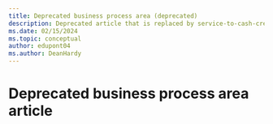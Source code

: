 ```yaml
---
title: Deprecated business process area (deprecated)
description: Deprecated article that is replaced by service-to-cash-create-process-service-work - go read that instead.
ms.date: 02/15/2024
ms.topic: conceptual
author: edupont04
ms.author: DeanHardy
---
```

<!-- DEPRECATED AND REPLACED BY service-to-cash-create-process-service-work.md-->
# Deprecated business process area article
<!--
***Applies to: Dynamics 365 Business Central, Dynamics 365 Customer Service, Dynamics 365 Field Service, Dynamics 365 Supply Chain Management***

This article describes the benefits and process flow of the *Create work orders* business process area that is part of the *Service to cash* end-to-end process. This area covers the business processes that lead to the creation of work orders. It also covers the business processes that determine the content of the work order to ensure that it has the necessary information to efficiently drive the downstream scheduling and service delivery processes.

Work orders are the primary object for service management, such as in Dynamics 365 Field Service. It's important to identify and document the business processes that lead to their creation, and the population of their content, in the first stages of your implementation project. This approach helps you ensure that your unique business requirements can be met through standard capabilities or by building customizations.

The following list shows a few examples of business processes that lead to the creation of work orders:

- **Customer requests**

    In some scenarios, a customer contacts your customer service organization, and the information is transferred from a case to a work order because the issue can't be resolved remotely. In other scenarios, the customer contacts the service department, either directly or through a customer portal, to request service in a reactive manner.

- **Ongoing maintenance**

    These scenarios can arise from service agreements, or contracts, with customers to supply specific ongoing services over the course of the contract period. For these scenarios, work orders can be automatically generated on a repeating basis as they are needed to complete the preventative maintenance schedule.

- **Smart devices**

    More and more items that require servicing are connected to the internet and can supply alerts that trigger the need for service and, therefore, the creation of a work order.

- **Integrations**

    Sometimes, the service application that is being implemented isn't used exclusively throughout your organization, or it isn't considered the "system of record" for work orders. In these scenarios, you might want to create integrations with other systems that are responsible for creating work orders and updating the content between them.

- **Manual**

    In many organizations, there are numerous scenarios where an application user must manually create a work order record. For example, a user responds to a phone call from a customer, or a frontline worker at the service location identifies other services that must be supplied.

In addition to documenting work order creation scenarios and processes, it's important to identify the required work order content during the creation process. Work orders that include all the necessary information can be processed through the service lifecycle as efficiently as possible.

Although the definition of *required content* varies by organization, industry, service type, or creation method, there are some general categories that apply to many scenarios. The following list describes some examples:

- **Identifying the service customer**

    In some cases, the customer is your own organization. However, most of the time, the customer is an external entity and has unique attributes that must be considered when you deliver service to it. When you identify the service customer on the work order, those unique customer attributes can be accommodated.

- **Determining the service location**

    During field service, or service in varied locations, it's important to identify the specific location where the service is provided. Usually, you register the location by specifying a postal address that can be transformed into latitude and longitude coordinates (a geocode). The geocode can then be used to calculate the estimated travel time between service locations. It can also be used to help select the right resources for scheduling the work order.

- **Defining the estimated scope of work**

    The scope of a work order usually includes content that defines the type of service work that is expected to be performed. This information, in turn, helps determine the amount of time to allocate, the resources that are required to carry out the work, and the parts and materials that might be needed. An accurate estimate of the scope of work during work order creation significantly increases the likelihood that the work will be completed within the shortest time and with the fewest service visits. It also helps make the most efficient use of your company's resources.

- **Establishing pricing and entitlements**

    In some scenarios, it might be necessary to modify the price of the parts and labor that are used in the work order. In other scenarios, it might be necessary to ensure that the service work accounts for specific entitlements, or service level agreements (SLAs), based on the service customer, the type of work that is being performed, or the details of a service contract. Correct documentation of these items during work order creation helps ensure that the work is scheduled and completed as expected. Therefore, it also helps reduce the need for later modifications.

- **Defining scheduling parameters**

    Particularly in field service scenarios where frontline workers travel to multiple service locations per day, and time commitments are made to customers, it's important to ensure that specific scheduling parameters are well defined in the work order during the creation process. Well-defined parameters help your organization achieve maximum optimization of service operations and also meet customer expectations.

## Stakeholders

The documentation of work order creation methods and required content is foundational to the downstream processes of scheduling and service delivery. Therefore, it's important to include the necessary stakeholders when you define these processes for your implementation project. Many people across the organization should contribute to the decision-making process and design of the *Create work orders* business process area. The following list provides examples of such stakeholders: 

- **Operations stakeholders** – Example: Chief Operating Officer (COO)
- **Field service stakeholders** – Examples: Service managers, field supervisors, dispatchers, and frontline workers
- **Customer service stakeholders** – Example: Call center manager
- **Finance stakeholder** – Examples: Chief Financial Officer (CFO) and controller

## Create work orders process flow 

The following diagram illustrates the *Create work orders* business process area. [!INCLUDE [daf-business-process-flow-def](~/../shared-content/shared/guidance-includes/daf-business-process-flow-def.md)]

:::image type="content" source="media/service-to-cash-graphics-create-work-orders-flow.svg" alt-text="Flow diagram for the business process area, which is explained in the paragraphs after the image." lightbox="media/service-to-cash-graphics-create-work-orders-flow.svg":::

1. Start
2. A parallel branch from 1. Start includes the *Service to Cash* end-to-end process.

    1. *Create and manage accounts for servicing* business process area
    2. *Create and manage assets* business process area
    3. *Create and manage service resources* business process area
    4. *Establish servicing policies and procedures* business process area
    5. *Create work orders* business process area

        1. *Initiate work order creation* business process
        2. *Establish service customer* business process
        3. *Establish service location* parameters business process
        4. *Define expected scope of work* business process
        5. *Establish pricing and entitlements* business process
        6. *Define scheduling parameters* business process

3. A parallel branch from 1. Start includes the *Case to resolution* end-to-end process.

    1. *Convert to work order* business process

        1. Connects to the 2.e. *Create work orders* business process area

4. A parallel branch from 1. Start includes the *Project to profit* end-to-end business process.

    1. *Deliver project work* business process area
    2. Connects to the 2.e. *Create work orders* business process area

5. A parallel branch from 1. Start includes the *Acquire to dispose* end-to-end business process.

    1. *Acquire assets* business process area
    2. Connects to the 2.e.iv. *Define expected scope of work* business process

6. End

## Create work orders benefits

There are many benefits from the *Create work order* process area. The following sections describe key benefits of the *Create work order* process in Dynamics 365 solutions.

### Centralized work information

A work order includes all the key information that is required to carry out a service job. It provides a single centralized record of the work that service managers can track and use later for reporting and analytical purposes.

### Scheduling efficiencies

By ensuring that work orders include the necessary information, you allow for optimization of the service schedule. This optimization helps dispatchers select the best resources and time slots to perform the service work. It also helps minimize the need for other service trips.

### Quality of service delivery

When accurate and complete data is captured about the work that must be performed, field service resources can be scheduled to arrive at the right location and with the right parts, supporting guides, and steps that are required to complete the work that was promised to the customer.

## Next steps

If you want to implement Dynamics 365 solutions to help with your *Create work order* processes, you can use the following resources and steps to learn more. (Links are added, when the articles are ready.)

1. *Create work orders* (the article that you're currently reading)

2. *Schedule work orders*

3. *Perform service work*

4. *Review and close work orders*

5. *Analyze service operations*

## Related information

You can use the following resources to learn more about the *Create work orders* process in Dynamics 365.

- [Create a work order - Dynamics 365 Field service](/dynamics365/field-service/create-work-order)
- [Create and define work orders - Training](/training/modules/implement-work-order-management-agreements-inventory-and-purchasing/2-creating-and-defining-work-orders)
- [Exam MB-240: Microsoft Dynamics 365 Field Service Functional Consultant](/certifications/exams/mb-240)
- [Service Management - Dynamics 365 Supply Chain Management](/dynamics365/supply-chain/service-management/service-management-home-page)
- [Service Management - Dynamics 365 Business Central](/dynamics365/business-central/service-service)
- [Implementation strategy](../implementation-guide/implementation-strategy.md)
- [Process-focused solution](../implementation-guide/process-focused-solution.md)
- [Manage service assets overview](service-to-cash-manage-service-assets.md)
- Find definitions of terminology that is used in content for *Create work orders* process area in the [Glossary of terms in Dynamics 365 business processes](/dynamics365/guidance/business-processes/glossary) article. For example, this glossary includes the following terms:

    - [Work order](glossary.md#work-order)
    - [Service customer](glossary.md#service-customer)
    - [Service location](glossary.md#service-location)
    - [Service resource](glossary.md#service-resource)
    - [Scheduling parameters](glossary.md#scheduling-parameters)
    - [Assets](glossary.md#asset)

## Contributors

*This article is* *maintained by Microsoft. It was originally written by the following contributors.*

Principal authors:

- [Jason du Plessis](https://www.linkedin.com/in/jason-du-plessis-a512171) | FastTrack Solution Architect
- [Dean Hardy](https://www.linkedin.com/in/deanahardy) | FastTrack Solution Architect

## Tags

*Industries:* Agriculture (01-09), Mining (10-14), Construction (15-17), Manufacturing (20-39), Transportation and Public Utilities (40-49), Real Estate (60-67), Services (70-89), Public Administration (91-99)

*Stakeholders:* Customer services, Engineering, IT (Information Technology), Operations, Production, Project Management, Service operations, Transportation, Warehouse

*Products:* Dynamics 365 Business Central, Dynamics 365 Customer Service, Dynamics 365 Field Service, Dynamics 365 Guides, Dynamics 365 Project Operations, Dynamics 365 Remote Assist, Dynamics 365 Supply Chain Management -->
